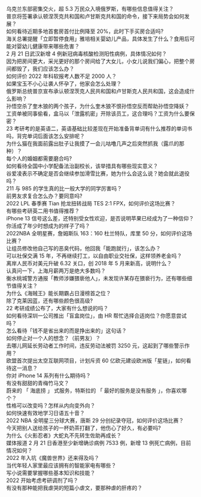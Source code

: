 乌克兰东部密集交火，超 5.3 万民众入境俄罗斯，有哪些信息值得关注？  
普京将签署承认顿涅茨克共和国和卢甘斯克共和国的命令，接下来局势会如何发展？  
如何看待近期多地首套房首付比例降至 20%，此时下手买房合适吗?  
海关总署提醒「立即暂停食用」雅培相关婴幼儿产品，具体发生了什么？食用后可能对婴幼儿健康带来哪些危害？  
2 月 21 日武汉新增 4 例新冠病毒核酸检测阳性病例，具体情况如何？  
因为把房间更大，采光更好的那个房间给了大女儿，小女儿说我们偏心，把整个房间都毁了，我们应该怎么办？  
如何评价 2022 年科软报考人数不足 2000 人？  
如果宝玉不小心让袭人怀孕了，他家会怎么处理？  
俄罗斯总统普京宣布承认顿涅茨克人民共和国和卢甘斯克人民共和国，这会造成什么影响？  
孙悟空杀了奎木狼的两个孩子，为什么奎木狼不恨孙悟空反而帮助孙悟空降妖？  
工资单被同事偷看，盒马以「泄露机密」开除该员工，这合理吗？工资为什么要保密？  
23 考研考的是英语二，英语基础比较差现在开始准备背单词有什么推荐的单词书吗，背完单词后面该怎么安排呢？  
为什么猫在我面前露出肚子让我摸了一会儿咕噜几声之后突然抓我（露爪的那种）？  
每个人的婚姻都需要磨合吗?  
如何看待全国中小学配备法治副校长，该举措具有哪些现实意义？  
谷爱凌表示不确定是否会继续参加滑雪比赛，她为什么会这么说？她会就此退役吗？  
211 与 985 的学生真的比一般大学的同学厉害吗？  
前男友求复合怎么办？要同意吗?  
2022 LPL 春季赛 Tian 抢龙扭转战局 TES 2:1 FPX，如何评价这场比赛？  
有哪些考研英二用书值得推荐？  
iPhone 13 信号这么差，还特别受女性欢迎，是否说明苹果已经成为了一种信仰？  
你活成了年少时想成为的样子了吗？  
2022NBA 全明星赛，詹姆斯队 163：160 杜兰特队，库里 50 分，如何评价这场比赛？  
让组员修改他自己写的恶臭代码，他回我「能跑就行」，该怎么办？  
可以社保交满 15 年，不再继续打工，以自由职业交社保，这样领养老金吗？  
离岸人民币对美元升破 6.32 关口，创 2018 年 5 月来新高，说明什么？  
认真问一下，上海月薪两万是绝大多数吗？  
衡水桃城警方通报「教师涉嫌猥亵他人」，未发现许某存在猥亵行为，还有哪些细节值得关注？  
为什么《海贼王》能长期霸占日漫榜首之位？  
除了克莱因蓝，还有哪些颜色很高级?  
22 考研成绩公布了，大家有什么想说的吗？  
如何看待深圳一公司推出「盲盒岗位」，由 HR 帮忙选择合适岗位？你愿意尝试吗？  
怎么看待「钱不是省出来的而是挣出来的」这句话？  
如何停止对一个人的想念？（前男友）？  
去哪儿网延长劳动者工作时间，违反劳动法被罚 3250 元，这起到了哪些警示作用？  
欧盟首次提出太空互联网项目，计划斥资 60 亿欧元建设欧洲版「星链」，如何看待这一消息？  
你对 iPhone 14 系列有什么期待吗？  
有没有甜甜的青梅竹马文？  
蔚来的 「 海底捞 」 式服务，特斯拉的 「 最好的服务是没有服务 」，你喜欢哪个？  
性格可以改变吗？怎样从内向变外向？  
如何快速有效地学习日语五十音？  
2022 NBA 全明星三分球大赛，唐斯 29 分创纪录夺冠，如何评价这场比赛？  
今天把别人送给孩子的一杯奶茶打翻了，他伤心了好久，有必要吗?  
为什么《火影忍者》大蛇丸不先转生佐助再成长？  
媒体报道 2 月 21 日香港至少新增确诊病例 7533 例，新增 13 例死亡病例，目前情况如何？  
2022 年入坑《魔兽世界》还来得及吗？  
当代年轻人家里最应该拥有的智能家电有哪些？  
写小说需要掌握哪些基本知识和技能？  
2022 开始考虑考研调剂了吗？  
有没有那种能把我虐哭的短篇小虐文，要那种虐的肝疼的？  
